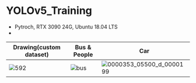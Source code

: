 # YOLOv5_Training
  * Pytroch, RTX 3090 24G, Ubuntu 18.04 LTS
  * 
  
|Drawing(custom dataset)|Bus & People|Car|
|-------|---|---|
|![592](https://user-images.githubusercontent.com/61686244/132509503-cb0be8f5-f149-4654-ad01-990469c95df1.png)|![bus](https://user-images.githubusercontent.com/61686244/132508744-9ccaf69a-4e50-406d-9a3c-c85009780c53.jpg)|![0000353_05500_d_0000199](https://user-images.githubusercontent.com/61686244/132508757-900d6942-ad0c-4002-8a4f-4aaa02196153.jpg)|




